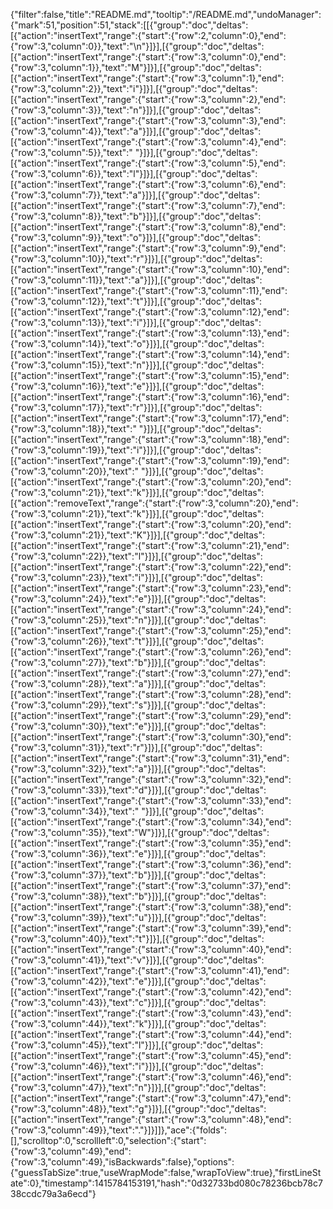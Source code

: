 {"filter":false,"title":"README.md","tooltip":"/README.md","undoManager":{"mark":51,"position":51,"stack":[[{"group":"doc","deltas":[{"action":"insertText","range":{"start":{"row":2,"column":0},"end":{"row":3,"column":0}},"text":"\n"}]}],[{"group":"doc","deltas":[{"action":"insertText","range":{"start":{"row":3,"column":0},"end":{"row":3,"column":1}},"text":"M"}]}],[{"group":"doc","deltas":[{"action":"insertText","range":{"start":{"row":3,"column":1},"end":{"row":3,"column":2}},"text":"i"}]}],[{"group":"doc","deltas":[{"action":"insertText","range":{"start":{"row":3,"column":2},"end":{"row":3,"column":3}},"text":"n"}]}],[{"group":"doc","deltas":[{"action":"insertText","range":{"start":{"row":3,"column":3},"end":{"row":3,"column":4}},"text":"a"}]}],[{"group":"doc","deltas":[{"action":"insertText","range":{"start":{"row":3,"column":4},"end":{"row":3,"column":5}},"text":" "}]}],[{"group":"doc","deltas":[{"action":"insertText","range":{"start":{"row":3,"column":5},"end":{"row":3,"column":6}},"text":"l"}]}],[{"group":"doc","deltas":[{"action":"insertText","range":{"start":{"row":3,"column":6},"end":{"row":3,"column":7}},"text":"a"}]}],[{"group":"doc","deltas":[{"action":"insertText","range":{"start":{"row":3,"column":7},"end":{"row":3,"column":8}},"text":"b"}]}],[{"group":"doc","deltas":[{"action":"insertText","range":{"start":{"row":3,"column":8},"end":{"row":3,"column":9}},"text":"o"}]}],[{"group":"doc","deltas":[{"action":"insertText","range":{"start":{"row":3,"column":9},"end":{"row":3,"column":10}},"text":"r"}]}],[{"group":"doc","deltas":[{"action":"insertText","range":{"start":{"row":3,"column":10},"end":{"row":3,"column":11}},"text":"a"}]}],[{"group":"doc","deltas":[{"action":"insertText","range":{"start":{"row":3,"column":11},"end":{"row":3,"column":12}},"text":"t"}]}],[{"group":"doc","deltas":[{"action":"insertText","range":{"start":{"row":3,"column":12},"end":{"row":3,"column":13}},"text":"i"}]}],[{"group":"doc","deltas":[{"action":"insertText","range":{"start":{"row":3,"column":13},"end":{"row":3,"column":14}},"text":"o"}]}],[{"group":"doc","deltas":[{"action":"insertText","range":{"start":{"row":3,"column":14},"end":{"row":3,"column":15}},"text":"n"}]}],[{"group":"doc","deltas":[{"action":"insertText","range":{"start":{"row":3,"column":15},"end":{"row":3,"column":16}},"text":"e"}]}],[{"group":"doc","deltas":[{"action":"insertText","range":{"start":{"row":3,"column":16},"end":{"row":3,"column":17}},"text":"r"}]}],[{"group":"doc","deltas":[{"action":"insertText","range":{"start":{"row":3,"column":17},"end":{"row":3,"column":18}},"text":" "}]}],[{"group":"doc","deltas":[{"action":"insertText","range":{"start":{"row":3,"column":18},"end":{"row":3,"column":19}},"text":"i"}]}],[{"group":"doc","deltas":[{"action":"insertText","range":{"start":{"row":3,"column":19},"end":{"row":3,"column":20}},"text":" "}]}],[{"group":"doc","deltas":[{"action":"insertText","range":{"start":{"row":3,"column":20},"end":{"row":3,"column":21}},"text":"k"}]}],[{"group":"doc","deltas":[{"action":"removeText","range":{"start":{"row":3,"column":20},"end":{"row":3,"column":21}},"text":"k"}]}],[{"group":"doc","deltas":[{"action":"insertText","range":{"start":{"row":3,"column":20},"end":{"row":3,"column":21}},"text":"K"}]}],[{"group":"doc","deltas":[{"action":"insertText","range":{"start":{"row":3,"column":21},"end":{"row":3,"column":22}},"text":"l"}]}],[{"group":"doc","deltas":[{"action":"insertText","range":{"start":{"row":3,"column":22},"end":{"row":3,"column":23}},"text":"i"}]}],[{"group":"doc","deltas":[{"action":"insertText","range":{"start":{"row":3,"column":23},"end":{"row":3,"column":24}},"text":"e"}]}],[{"group":"doc","deltas":[{"action":"insertText","range":{"start":{"row":3,"column":24},"end":{"row":3,"column":25}},"text":"n"}]}],[{"group":"doc","deltas":[{"action":"insertText","range":{"start":{"row":3,"column":25},"end":{"row":3,"column":26}},"text":"t"}]}],[{"group":"doc","deltas":[{"action":"insertText","range":{"start":{"row":3,"column":26},"end":{"row":3,"column":27}},"text":"b"}]}],[{"group":"doc","deltas":[{"action":"insertText","range":{"start":{"row":3,"column":27},"end":{"row":3,"column":28}},"text":"a"}]}],[{"group":"doc","deltas":[{"action":"insertText","range":{"start":{"row":3,"column":28},"end":{"row":3,"column":29}},"text":"s"}]}],[{"group":"doc","deltas":[{"action":"insertText","range":{"start":{"row":3,"column":29},"end":{"row":3,"column":30}},"text":"e"}]}],[{"group":"doc","deltas":[{"action":"insertText","range":{"start":{"row":3,"column":30},"end":{"row":3,"column":31}},"text":"r"}]}],[{"group":"doc","deltas":[{"action":"insertText","range":{"start":{"row":3,"column":31},"end":{"row":3,"column":32}},"text":"a"}]}],[{"group":"doc","deltas":[{"action":"insertText","range":{"start":{"row":3,"column":32},"end":{"row":3,"column":33}},"text":"d"}]}],[{"group":"doc","deltas":[{"action":"insertText","range":{"start":{"row":3,"column":33},"end":{"row":3,"column":34}},"text":" "}]}],[{"group":"doc","deltas":[{"action":"insertText","range":{"start":{"row":3,"column":34},"end":{"row":3,"column":35}},"text":"W"}]}],[{"group":"doc","deltas":[{"action":"insertText","range":{"start":{"row":3,"column":35},"end":{"row":3,"column":36}},"text":"e"}]}],[{"group":"doc","deltas":[{"action":"insertText","range":{"start":{"row":3,"column":36},"end":{"row":3,"column":37}},"text":"b"}]}],[{"group":"doc","deltas":[{"action":"insertText","range":{"start":{"row":3,"column":37},"end":{"row":3,"column":38}},"text":"b"}]}],[{"group":"doc","deltas":[{"action":"insertText","range":{"start":{"row":3,"column":38},"end":{"row":3,"column":39}},"text":"u"}]}],[{"group":"doc","deltas":[{"action":"insertText","range":{"start":{"row":3,"column":39},"end":{"row":3,"column":40}},"text":"t"}]}],[{"group":"doc","deltas":[{"action":"insertText","range":{"start":{"row":3,"column":40},"end":{"row":3,"column":41}},"text":"v"}]}],[{"group":"doc","deltas":[{"action":"insertText","range":{"start":{"row":3,"column":41},"end":{"row":3,"column":42}},"text":"e"}]}],[{"group":"doc","deltas":[{"action":"insertText","range":{"start":{"row":3,"column":42},"end":{"row":3,"column":43}},"text":"c"}]}],[{"group":"doc","deltas":[{"action":"insertText","range":{"start":{"row":3,"column":43},"end":{"row":3,"column":44}},"text":"k"}]}],[{"group":"doc","deltas":[{"action":"insertText","range":{"start":{"row":3,"column":44},"end":{"row":3,"column":45}},"text":"l"}]}],[{"group":"doc","deltas":[{"action":"insertText","range":{"start":{"row":3,"column":45},"end":{"row":3,"column":46}},"text":"i"}]}],[{"group":"doc","deltas":[{"action":"insertText","range":{"start":{"row":3,"column":46},"end":{"row":3,"column":47}},"text":"n"}]}],[{"group":"doc","deltas":[{"action":"insertText","range":{"start":{"row":3,"column":47},"end":{"row":3,"column":48}},"text":"g"}]}],[{"group":"doc","deltas":[{"action":"insertText","range":{"start":{"row":3,"column":48},"end":{"row":3,"column":49}},"text":"."}]}]]},"ace":{"folds":[],"scrolltop":0,"scrollleft":0,"selection":{"start":{"row":3,"column":49},"end":{"row":3,"column":49},"isBackwards":false},"options":{"guessTabSize":true,"useWrapMode":false,"wrapToView":true},"firstLineState":0},"timestamp":1415784153191,"hash":"0d32733bd080c78236bcb78c738ccdc79a3a6ecd"}